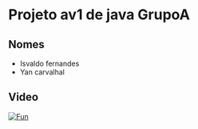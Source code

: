 # Projeto av1 de java GrupoA

## Nomes

* Isvaldo fernandes
* Yan carvalhal


## Video
[![Fun](http://img.youtube.com/vi/K3rwMnMSFdE/0.jpg)](http://www.youtube.com/watch?v=K3rwMnMSFdE)
